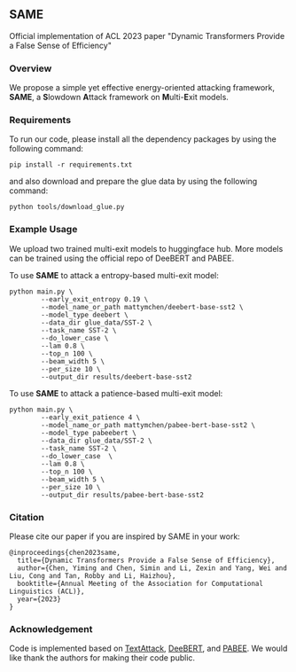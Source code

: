 ## SAME
Official implementation of ACL 2023 paper "Dynamic Transformers Provide a False Sense of Efficiency"

### Overview
We propose a simple yet effective energy-oriented attacking framework, **SAME**, a **S**lowdown **A**ttack framework on **M**ulti-**E**xit models.


### Requirements
To run our code, please install all the dependency packages by using the following command:
```shell script
pip install -r requirements.txt
```
and also download and prepare the glue data by using the following command:
```shell script
python tools/download_glue.py
```

### Example Usage
We upload two trained multi-exit models to huggingface hub. More models can be trained using the official repo of DeeBERT and PABEE.

To use **SAME** to attack a entropy-based multi-exit model:
```shell script
python main.py \
        --early_exit_entropy 0.19 \
        --model_name_or_path mattymchen/deebert-base-sst2 \
        --model_type deebert \
        --data_dir glue_data/SST-2 \
        --task_name SST-2 \
        --do_lower_case \
        --lam 0.8 \
        --top_n 100 \
        --beam_width 5 \
        --per_size 10 \
        --output_dir results/deebert-base-sst2
```
To use **SAME** to attack a patience-based multi-exit model:
```shell script
python main.py \
        --early_exit_patience 4 \
        --model_name_or_path mattymchen/pabee-bert-base-sst2 \
        --model_type pabeebert \
        --data_dir glue_data/SST-2 \
        --task_name SST-2 \
        --do_lower_case  \
        --lam 0.8 \
        --top_n 100 \
        --beam_width 5 \
        --per_size 10 \
        --output_dir results/pabee-bert-base-sst2
```

### Citation
Please cite our paper if you are inspired by SAME in your work:
```
@inproceedings{chen2023same,
  title={Dynamic Transformers Provide a False Sense of Efficiency},
  author={Chen, Yiming and Chen, Simin and Li, Zexin and Yang, Wei and Liu, Cong and Tan, Robby and Li, Haizhou},
  booktitle={Annual Meeting of the Association for Computational Linguistics (ACL)},
  year={2023}
}
```

### Acknowledgement
Code is implemented based on [TextAttack](https://github.com/QData/TextAttack), [DeeBERT](https://github.com/castorini/DeeBERT), and [PABEE](https://github.com/JetRunner/PABEE). We would like thank the authors for making their code public.
